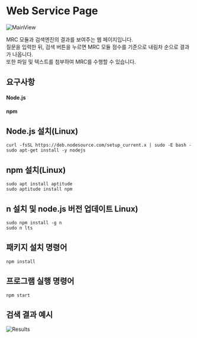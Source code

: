 # Web Service Page
![MainView](https://github.com/sickbirdd/sifter-web-service/assets/39708676/54b47e78-8d20-41df-abbd-fc9a1c0fec41)

MRC 모듈과 검색엔진의 결과를 보여주는 웹 페이지입니다.  
질문을 입력한 뒤, 검색 버튼을 누르면 MRC 모듈 점수를 기준으로 내림차 순으로 결과가 나옵니다.  
또한 파일 및 텍스트를 첨부하여 MRC를 수행할 수 있습니다.

## 요구사항
#### Node.js  
#### npm  

## Node.js 설치(Linux)
```
curl -fsSL https://deb.nodesource.com/setup_current.x | sudo -E bash -
sudo apt-get install -y nodejs
```
## npm 설치(Linux)
```
sudo apt install aptitude
sudo aptitude install npm
```

## n 설치 및 node.js 버전 업데이트 Linux)
```
sudo npm install -g n
sudo n lts
```

## 패키지 설치 명령어
```
npm install
```

## 프로그램 실행 명령어
```
npm start
```

## 검색 결과 예시
![Results](https://github.com/sickbirdd/sifter-web-service/assets/39708676/0e1b6451-dc58-418d-84e8-af5f79385c9f)

